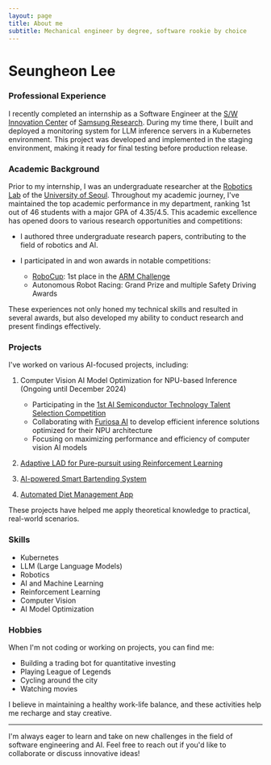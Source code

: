 ```yaml
---
layout: page
title: About me
subtitle: Mechanical engineer by degree, software rookie by choice
---
```


# Seungheon Lee

### Professional Experience

I recently completed an internship as a Software Engineer at the [S/W Innovation Center](https://research.samsung.com/software-engineering) of [Samsung Research](https://research.samsung.com/). During my time there, I built and deployed a monitoring system for LLM inference servers in a Kubernetes environment. This project was developed and implemented in the staging environment, making it ready for final testing before production release.

### Academic Background

Prior to my internship, I was an undergraduate researcher at the [Robotics Lab](https://robotics.uos.ac.kr/) of the [University of Seoul](https://english.uos.ac.kr/). Throughout my academic journey, I've maintained the top academic performance in my department, ranking 1st out of 46 students with a major GPA of 4.35/4.5. This academic excellence has opened doors to various research opportunities and competitions:

- I authored three undergraduate research papers, contributing to the field of robotics and AI.

- I participated in and won awards in notable competitions:
  - [RoboCup](https://www.robocup.org/): 1st place in the [ARM Challenge](https://arm.robocup.org/)
  - Autonomous Robot Racing: Grand Prize and multiple Safety Driving Awards

These experiences not only honed my technical skills and resulted in several awards, but also developed my ability to conduct research and present findings effectively.

### Projects

I've worked on various AI-focused projects, including:

1. Computer Vision AI Model Optimization for NPU-based Inference (Ongoing until December 2024)
   - Participating in the [1st AI Semiconductor Technology Talent Selection Competition](https://www.aichipcon.or.kr/)
   - Collaborating with [Furiosa AI](https://furiosa.ai/) to develop efficient inference solutions optimized for their NPU architecture
   - Focusing on maximizing performance and efficiency of computer vision AI models

2. [Adaptive LAD for Pure-pursuit using Reinforcement Learning](https://github.com/Githarold/AdaptiveLAD-PurePursuitRL)

3. [AI-powered Smart Bartending System](https://github.com/Githarold/2024ESWContest_free_1078)

4. [Automated Diet Management App](https://github.com/Githarold/NutriScan)

These projects have helped me apply theoretical knowledge to practical, real-world scenarios.

### Skills

- Kubernetes
- LLM (Large Language Models)
- Robotics
- AI and Machine Learning
- Reinforcement Learning
- Computer Vision
- AI Model Optimization

### Hobbies

When I'm not coding or working on projects, you can find me:

- Building a trading bot for quantitative investing
- Playing League of Legends
- Cycling around the city
- Watching movies

I believe in maintaining a healthy work-life balance, and these activities help me recharge and stay creative.

---

I'm always eager to learn and take on new challenges in the field of software engineering and AI. Feel free to reach out if you'd like to collaborate or discuss innovative ideas!